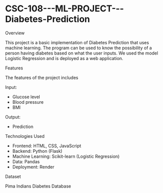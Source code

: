 # CSC-108---ML-PROJECT---Diabetes-Prediction

Overview

This project is a basic implementation of Diabetes Prediction that uses machine learning. The program can be used to know the possibility of a person having diabetes based on what the user inputs. We used the model Logistic Regression and is deployed as a web application. 

Features 

The features of the project includes

Input:
- Glucose level
- Blood pressure
- BMI

Output:
 - Prediction 

Technologies Used
- Frontend: HTML, CSS, JavaScript
- Backend: Python (Flask)
- Machine Learning: Scikit-learn (Logistic Regression)
- Data: Pandas
- Deployment: Render

Dataset

Pima Indians Diabetes Database
